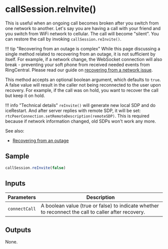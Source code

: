 # callSession.reInvite()

This is useful when an ongoing call becomes broken after you switch from one network to another. Let's say you are having a call with your friend and you switch from WiFi network to cellular. The call will become "silent". You can restore the call by invoking `callSession.reInvite()`.

!!! tip "Recovering from an outage is complex"
    While this page discussing a single method related to recovering from an outage, it is not sufficient by itself. For example, if a network change, the WebSocket connection will also break - preventing your soft phone from received needed events from RingCentral. Please read our guide on [recovering from a network issue](../recipes/recovery.md).

This method accepts an optional boolean argument, which defaults to `true`. A false value will result in the caller not being reconnected to the user upon recovery. For example, if the call was on hold, you want to recover the call but keep it on hold.

!!! info "Technical details"
    `reInvite()` will generate new local SDP and do iceRestart. And after server replies with remote SDP, it will be set: `rtcPeerConnection.setRemoteDescription(remoteSDP)`. This is required because if network information changed, old SDPs won't work any more.

See also:

* [Recovering from an outage](../recipes/recovery.md)

## Sample

```js
callSession.reInvite(false)
```

## Inputs

| Parameters    | Description |
|---------------|-------------|
| `connectCall` | A boolean value (true or false) to indicate whether to reconnect the call to caller after recovery. |

## Outputs

None.
